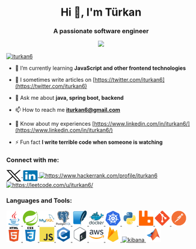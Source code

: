 <h1 align="center">Hi 👋, I'm Türkan</h1>
<h3 align="center">A passionate software engineer</h3>

<p align="center" dir="auto">
  <a target="_blank" rel="noopener noreferrer" href="https://camo.githubusercontent.com/47e358432b88d0ffdc582cfee1c637cfa07414d43dc78333d8b1da085f404dba/68747470733a2f2f6d656469612e67697068792e636f6d2f6d656469612f6a49675866346867624843654b69587076742f67697068792e676966">
    <img width="350" src="https://media3.giphy.com/media/v1.Y2lkPTc5MGI3NjExNG1sdXZyeXN1NzFqN2dnZmdseXE5eXpxeWl2NTVqenRxdGl4YTM3YyZlcD12MV9pbnRlcm5hbF9naWZfYnlfaWQmY3Q9cw/QlRrPDRnT5QZeKUdiJ/giphy.gif" data-canonical src="https://media.giphy.com/media/jIgXf4hgbHCeKiXpvt/giphy.gif" style="max-width: 100%;">
  </a>
</p>

<!--
<p align="left">
  <img src="https://komarev.com/ghpvc/?username=iturkan6&label=Profile%20views&color=0e75b6&style=flat" alt="iturkan6" />
</p>
-->

<p align="left">
  <a href="https://twitter.com/iturkan6" target="blank">
    <img src="https://img.shields.io/twitter/follow/iturkan6?style=for-the-badge&logo=x" alt="iturkan6" />
  </a>
</p>

- 🌱 I’m currently learning **JavaScript and other frontend technologies**

- 📝 I sometimes write articles on [https://twitter.com/iturkan6](https://twitter.com/iturkan6)

- 💬 Ask me about **java, spring boot, backend**

- 📫 How to reach me **iturkan6@gmail.com**

- 📄 Know about my experiences [https://www.linkedin.com/in/iturkan6/](https://www.linkedin.com/in/iturkan6/)

- ⚡ Fun fact **I write terrible code when someone is watching**

<h3 align="left">Connect with me:</h3>
<p align="left">
  <a href="https://twitter.com/iturkan6" target="blank">
    <img align="center" src="https://raw.githubusercontent.com/devicons/devicon/master/icons/twitter/twitter-original.svg" alt="iturkan6" height="30" width="40" />
  </a>
  
  <a href="https://linkedin.com/in/iturkan6" target="blank">
    <img align="center" src="https://raw.githubusercontent.com/devicons/devicon/master/icons/linkedin/linkedin-original.svg" alt="https://www.linkedin.com/in/iturkan6" height="30" width="40" />
  </a>
  
  <a href="https://www.hackerrank.com/iturkan6" target="blank">
    <img align="center" src="https://raw.githubusercontent.com/rahuldkjain/github-profile-readme-generator/master/src/images/icons/Social/hackerrank.svg" alt="https://www.hackerrank.com/profile/iturkan6" height="30" width="40" />
  </a>
  
  <a href="https://www.leetcode.com/iturkan6" target="blank">
    <img align="center" src="https://raw.githubusercontent.com/rahuldkjain/github-profile-readme-generator/master/src/images/icons/Social/leet-code.svg" alt="https://leetcode.com/u/iturkan6/" height="30" width="40" />
  </a>
</p>

<h3 align="left">Languages and Tools:</h3>
<p align="left">
  <a href="https://www.java.com" target="_blank" rel="noreferrer">
    <img src="https://raw.githubusercontent.com/devicons/devicon/master/icons/java/java-original.svg" alt="java" width="40" height="40" />
  </a>

  <a href="https://spring.io/" target="_blank" rel="noreferrer">
    <img src="https://raw.githubusercontent.com/devicons/devicon/master/icons/spring/spring-original.svg" alt="spring" width="40" height="40" />
  </a>

  <a href="https://www.mysql.com/" target="_blank" rel="noreferrer">
    <img src="https://raw.githubusercontent.com/devicons/devicon/master/icons/mysql/mysql-original-wordmark.svg" alt="mysql" width="40" height="40" />
  </a>
  
  <a href="https://www.postgresql.org" target="_blank" rel="noreferrer">
      <img src="https://raw.githubusercontent.com/devicons/devicon/master/icons/postgresql/postgresql-original-wordmark.svg" alt="postgresql" width="40" height="40" />
  </a>

  <a href="https://www.sqlite.org/" target="_blank" rel="noreferrer">
    <img src="https://raw.githubusercontent.com/devicons/devicon/master/icons/sqlite/sqlite-original.svg" alt="sqlite" width="40" height="40" />
  </a>

  <a href="https://www.docker.com/" target="_blank" rel="noreferrer">
    <img src="https://raw.githubusercontent.com/devicons/devicon/master/icons/docker/docker-original-wordmark.svg" alt="docker" width="40" height="40" />
  </a>

  <a href="https://kubernetes.io" target="_blank" rel="noreferrer">
    <img src="https://raw.githubusercontent.com/devicons/devicon/master/icons/kubernetes/kubernetes-original.svg" alt="kubernetes" width="40" height="40" />
  </a>

  <a href="https://www.python.org" target="_blank" rel="noreferrer">
    <img src="https://raw.githubusercontent.com/devicons/devicon/master/icons/python/python-original.svg" alt="python" width="40" height="40" />
  </a>

  <a href="https://www.rabbitmq.com" target="_blank" rel="noreferrer">
    <img src="https://raw.githubusercontent.com/devicons/devicon/master/icons/rabbitmq/rabbitmq-original.svg" alt="rabbitMQ" width="40" height="40" />
  </a>

  <a href="https://git-scm.com/" target="_blank" rel="noreferrer">
    <img src="https://raw.githubusercontent.com/devicons/devicon/master/icons/git/git-original.svg" alt="git" width="40" height="40" />
  </a>

  <a href="https://postman.com" target="_blank" rel="noreferrer">
    <img src="https://raw.githubusercontent.com/devicons/devicon/master/icons/postman/postman-original.svg" alt="postman" width="40" height="40" />
  </a>

  <a href="https://www.w3.org/html/" target="_blank" rel="noreferrer">
    <img src="https://raw.githubusercontent.com/devicons/devicon/master/icons/html5/html5-original-wordmark.svg" alt="html5" width="40" height="40" />
  </a>

  <a href="https://www.w3schools.com/css/" target="_blank" rel="noreferrer">
    <img src="https://raw.githubusercontent.com/devicons/devicon/master/icons/css3/css3-original-wordmark.svg" alt="css3" width="40" height="40"/>
  </a>
  
  <a href="https://developer.mozilla.org/en-US/docs/Web/JavaScript" target="_blank" rel="noreferrer">
      <img src="https://raw.githubusercontent.com/devicons/devicon/master/icons/javascript/javascript-original.svg" alt="javascript" width="40" height="40" />
  </a>

  <a href="https://www.cprogramming.com/" target="_blank" rel="noreferrer">
    <img src="https://raw.githubusercontent.com/devicons/devicon/master/icons/c/c-original.svg" alt="c" width="40" height="40"/>
  </a>
  
  <a href="https://www.gnu.org/software/bash/" target="_blank" rel="noreferrer">
    <img src="https://raw.githubusercontent.com/devicons/devicon/master/icons/bash/bash-original.svg" alt="bash" width="40" height="40"/>
  </a>

  <a href="https://aws.amazon.com" target="_blank" rel="noreferrer">
    <img src="https://raw.githubusercontent.com/devicons/devicon/master/icons/amazonwebservices/amazonwebservices-original-wordmark.svg" alt="aws" width="40" height="40"/>
  </a>
  
  <a href="https://firebase.google.com/" target="_blank" rel="noreferrer">
      <img src="https://raw.githubusercontent.com/devicons/devicon/master/icons/firebase/firebase-original.svg" alt="firebase" width="40" height="40" />
  </a>

  <a href="https://www.elastic.co/kibana" target="_blank" rel="noreferrer">
    <img src="https://www.vectorlogo.zone/logos/elasticco_kibana/elasticco_kibana-icon.svg" alt="kibana" width="40" height="40" />
  </a>
  
  <a href="https://www.mathworks.com/" target="_blank" rel="noreferrer">
      <img src="https://raw.githubusercontent.com/devicons/devicon/master/icons/matlab/matlab-original.svg" alt="matlab" width="40" height="40" />
  </a>
</p>


